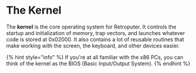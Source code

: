 # The Kernel

The **kernel** is the core operating system for Retroputer. It controls the startup and initialization of memory, trap vectors, and launches whatever code is stored at 0x02000. It also contains a lot of reusable routines that make working with the screen, the keyboard, and other devices easier.

{% hint style="info" %}
If you're at all familiar with the x86 PCs, you can think of the kernel as the BIOS \(Basic Input/Output System\).
{% endhint %}




